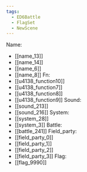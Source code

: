 ```yaml
---
tags:
  - ED6Battle
  - FlagSet
  - NewScene
---
```

Name:
- [[name_13]]
- [[name_14]]
- [[name_6]]
- [[name_8]]
Fn:
- [[u4138_function10]]
- [[u4138_function7]]
- [[u4138_function8]]
- [[u4138_function9]]
Sound:
- [[sound_213]]
- [[sound_216]]
System:
- [[system_28]]
- [[system_3]]
Battle:
- [[battle_241]]
Field_party:
- [[field_party_0]]
- [[field_party_1]]
- [[field_party_2]]
- [[field_party_3]]
Flag:
- [[flag_9990]]
